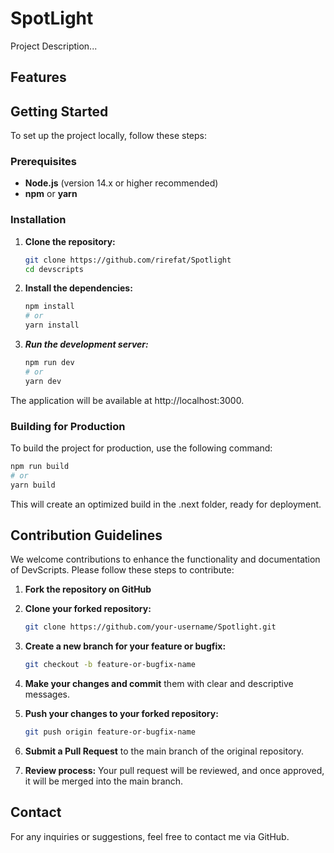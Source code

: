 # SpotLight

Project Description...

## Features



## Getting Started

To set up the project locally, follow these steps:

### Prerequisites

- **Node.js** (version 14.x or higher recommended)
- **npm** or **yarn**

### Installation

1. **Clone the repository:**
   ```bash
   git clone https://github.com/rirefat/Spotlight
   cd devscripts   
2. **Install the dependencies:**
    ```bash
    npm install
    # or
    yarn install
3. ***Run the development server:***
    ```bash
    npm run dev
    # or
    yarn dev
The application will be available at http://localhost:3000.

### Building for Production
To build the project for production, use the following command:
```bash
npm run build
# or
yarn build
```

This will create an optimized build in the .next folder, ready for deployment.

## Contribution Guidelines
We welcome contributions to enhance the functionality and documentation of DevScripts. Please follow these steps to contribute:
1. **Fork the repository on GitHub**

2. **Clone your forked repository:**
    ```bash
    git clone https://github.com/your-username/Spotlight.git

3. **Create a new branch for your feature or bugfix:**
    ```bash
    git checkout -b feature-or-bugfix-name
4. **Make your changes and commit** them with clear and descriptive messages.
5. **Push your changes to your forked repository:**
    ```bash
    git push origin feature-or-bugfix-name
6. **Submit a Pull Request** to the main branch of the original repository.
7. **Review process:** Your pull request will be reviewed, and once approved, it will be merged into the main branch.


## Contact
For any inquiries or suggestions, feel free to contact me via GitHub.